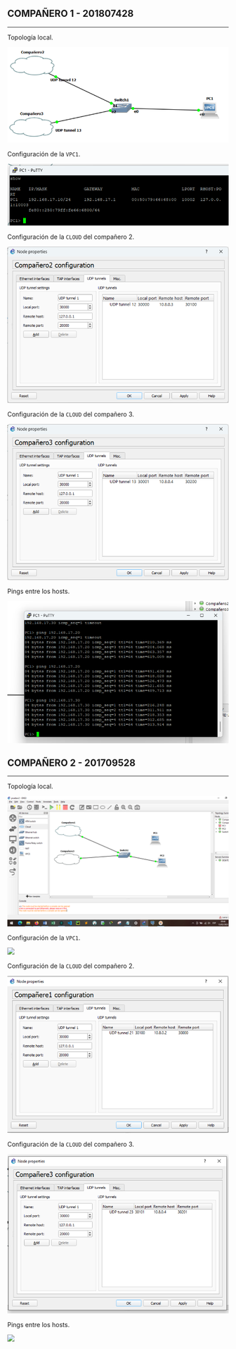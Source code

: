 ## **COMPAÑERO 1 - 201807428**
---
Topología local.  

![](Imgs/JK_1.png)

Configuración de la `VPC1`.  

![](Imgs/JK_2.png)

Configuración de la `CLOUD` del compañero 2.

![](Imgs/JK_3.png)

Configuración de la `CLOUD` del compañero 3.

![](Imgs/JK_4.png)

Pings entre los hosts.

![](Imgs/JK_5.png)

## **COMPAÑERO 2 - 201709528**
---
Topología local.  

![](Imgs/DC_1.png)

Configuración de la `VPC1`.  

![](Imgs/DC_2.jpg)

Configuración de la `CLOUD` del compañero 2.

![](Imgs/DC_3.png)

Configuración de la `CLOUD` del compañero 3.

![](Imgs/DC_4.png)

Pings entre los hosts.

![](Imgs/DC_6.jpg)